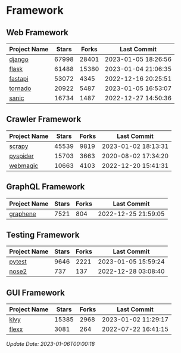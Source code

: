 # Framework

## Web Framework
| Project Name | Stars | Forks | Last Commit |
| ------------ | ----- | ----- | ----------- |
| [django](https://github.com/django/django) | 67998 | 28401 | 2023-01-05 18:26:56 |
| [flask](https://github.com/pallets/flask) | 61488 | 15380 | 2023-01-04 21:06:35 |
| [fastapi](https://github.com/tiangolo/fastapi) | 53072 | 4345 | 2022-12-16 20:25:51 |
| [tornado](https://github.com/tornadoweb/tornado) | 20922 | 5487 | 2023-01-05 16:53:07 |
| [sanic](https://github.com/sanic-org/sanic) | 16734 | 1487 | 2022-12-27 14:50:36 |

## Crawler Framework
| Project Name | Stars | Forks | Last Commit |
| ------------ | ----- | ----- | ----------- |
| [scrapy](https://github.com/scrapy/scrapy) | 45539 | 9819 | 2023-01-02 18:13:31 |
| [pyspider](https://github.com/binux/pyspider) | 15703 | 3663 | 2020-08-02 17:34:20 |
| [webmagic](https://github.com/code4craft/webmagic) | 10663 | 4103 | 2022-12-20 15:41:31 |

## GraphQL Framework
| Project Name | Stars | Forks | Last Commit |
| ------------ | ----- | ----- | ----------- |
| [graphene](https://github.com/graphql-python/graphene) | 7521 | 804 | 2022-12-25 21:59:05 |

## Testing Framework
| Project Name | Stars | Forks | Last Commit |
| ------------ | ----- | ----- | ----------- |
| [pytest](https://github.com/pytest-dev/pytest) | 9646 | 2221 | 2023-01-05 15:59:24 |
| [nose2](https://github.com/nose-devs/nose2) | 737 | 137 | 2022-12-28 03:08:40 |

## GUI Framework
| Project Name | Stars | Forks | Last Commit |
| ------------ | ----- | ----- | ----------- |
| [kivy](https://github.com/kivy/kivy) | 15385 | 2968 | 2023-01-02 11:29:17 |
| [flexx](https://github.com/flexxui/flexx) | 3081 | 264 | 2022-07-22 16:41:15 |

*Update Date: 2023-01-06T00:00:18*